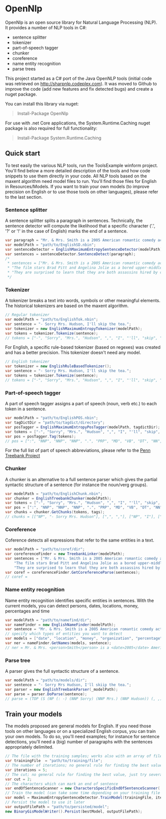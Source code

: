 # OpenNlp

OpenNlp is an open source library for Natural Language Processing (NLP). 
It provides a number of NLP tools in C#:
* sentence splitter
* tokenizer
* part-of-speech tagger
* chunker
* coreference
* name entity recognition
* parse trees

This project started as a C# port of the Java OpenNLP tools (initial code was retrieved on http://sharpnlp.codeplex.com). It was moved to Github to improve the code (add new features and fix detected bugs) and create a nuget package.

You can install this library via nuget: 
>Install-Package OpenNlp 

For use with .net Core applications, the System.Runtime.Caching nuget package is also required for full functionality:
>Install-Package System.Runtime.Caching

## Quick start

To test easily the various NLP tools, run the ToolsExample winform project.
You'll find below a more detailed description of the tools and how code snippets to use them directly in your code.
All NLP tools based on the maxent algorithm need model files to run. You'll find those files for English in Resources/Models. If you want to train your own models (to improve precision on English or to use those tools on other languages), please refer to the last section.

### Sentence splitter
A sentence splitter splits a paragraph in sentences. 
Technically, the sentence detector will compute the likelihood that a specific character ('.', '?' or '!' in the case of English) marks the end of a sentence.

```csharp
var paragraph = "Mr. & Mrs. Smith is a 2005 American romantic comedy action film. The film stars Brad Pitt and Angelina Jolie as a bored upper-middle class married couple. They are surprised to learn that they are both assassins hired by competing agencies to kill each other.";
var modelPath = "path/to/EnglishSD.nbin";
var sentenceDetector = EnglishMaximumEntropySentenceDetector(modelPath);
var sentences = sentenceDetector.SentenceDetect(paragraph);
/* 
 * sentences = ["Mr. & Mrs. Smith is a 2005 American romantic comedy action film.", 
 * "The film stars Brad Pitt and Angelina Jolie as a bored upper-middle class married couple.", 
 * "They are surprised to learn that they are both assassins hired by competing agencies to kill each other."]
 */
```

### Tokenizer
A tokenizer breaks a text into words, symbols or other meaningful elements.
The historical tokenizers are based on the maxent algorithm.

```csharp
// Regular tokenizer
var modelPath = "path/to/EnglishTok.nbin";
var sentence = "- Sorry Mrs. Hudson, I'll skip the tea.";
var tokenizer = new EnglishMaximumEntropyTokenizer(modelPath);
var tokens = tokenizer.Tokenize(sentence);
// tokens = ["-", "Sorry", "Mrs.", "Hudson", ",", "I", "'ll", "skip", "the", "tea", "."]
```

For English, a specific rule-based tokenizer (based on regexes) was created and has a better precision. This tokenizer doesn't need any model.
```csharp
// English tokenizer
var tokenizer = new EnglishRuleBasedTokenizer();
var sentence = "- Sorry Mrs. Hudson, I'll skip the tea.";
var tokens = tokenizer.Tokenize(sentence);
// tokens = ["-", "Sorry", "Mrs.", "Hudson", ",", "I", "'ll", "skip", "the", "tea", "."]
```


### Part-of-speech tagger
A part of speech tagger assigns a part of speech (noun, verb etc.) to each token in a sentence.

```csharp
var modelPath = "path/to/EnglishPOS.nbin";
var tagDictDir = "path/to/tagdict/directory";
var posTagger = EnglishMaximumEntropyPosTagger(modelPath, tagdictDir);
var tokens = ["-", "Sorry", "Mrs.", "Hudson", ",", "I", "'ll", "skip", "the", "tea", "."];
var pos = posTagger.Tag(tokens);
// pos = [":", "NNP", "NNP", "NNP", ".", "PRP", "MD", "VB", "DT", "NN", "."]
```
For the full list of part of speech abbreviations, please refer to the [Penn Treebank Project](https://www.ling.upenn.edu/courses/Fall_2003/ling001/penn_treebank_pos.html)

### Chunker
A chunker is an alternative to a full sentence parser which gives the partial syntactic structure of a sentence (for instance the noun/verg groups).
```csharp
var modelPath = "path/to/EnglishChunk.nbin";
var chunker = EnglishTreebankChunker(modelPath);
var tokens = ["-", "Sorry", "Mrs.", "Hudson", ",", "I", "'ll", "skip", "the", "tea", "."];
var pos = [":", "NNP", "NNP", "NNP", ".", "PRP", "MD", "VB", "DT", "NN", "."];
var chunks = chunker.GetChunks(tokens, tags);
// chunks = [["NP", "- Sorry Mrs. Hudson"], [",", ","], ["NP", "I"], ["VP", "'ll skip"], ["NP", "the tea"], [".", "."]]
```

### Coreference
Coference detects all expressions that refer to the same entities in a text.

```csharp
var modelPath = "path/to/coref/dir";
var coreferenceFinder = new TreebankLinker(modelPath);
var sentences = ["Mr. & Mrs. Smith is a 2005 American romantic comedy action film.", 
	"The film stars Brad Pitt and Angelina Jolie as a bored upper-middle class married couple.", 
	"They are surprised to learn that they are both assassins hired by competing agencies to kill each other."];
var coref = coreferenceFinder.GetCoreferenceParse(sentences);
// coref = 
```

### Name entity recognition
Name entity recognition identifies specific entities in sentences. With the current models, you can detect persons, dates, locations, money, percentages and time

```csharp
var modelPath = "path/to/namefind/dir";
var nameFinder = new EnglishNameFinder(modelPath);
var sentence = "Mr. & Mrs. Smith is a 2005 American romantic comedy action film.";
// specify which types of entities you want to detect
var models = ["date", "location", "money", "organization", "percentage", "person", "time"];
var ner = nameFinder.GetNames(models, sentence);
// ner = Mr. & Mrs. <person>Smith</person> is a <date>2005</date> American romantic comedy action film.
```

### Parse tree
A parser gives the full syntactic structure of a sentence.

```csharp
var modelPath = "path/to/models/dir";
var sentence = "- Sorry Mrs Hudson, I'll skiip the tea.";
var parser = new EnglishTreebankParser(_modelPath);
var parse = parser.DoParse(sentence);
// parse = (TOP (S (NP (: -) (NNP Sorry) (NNP Mrs.) (NNP Hudson)) (, ,) (NP (PRP I)) (VP (MD 'll) (VP (VB skip) (NP (DT the) (NN tea)))) (. .)))
```

## Train your models
The models proposed are general models for English. If you need those tools on other languages or on a specialized English corpus, you can train your own models.
To do so, you'll need examples; for instance for sentence detections, you'll need a (big) number of paragraphs with the sentences appropriately delimited.

```csharp
// The file with the training samples; works also with an array of files
var trainingFile  = "path/to/training/file";
// The number of iterations; no general rule for finding the best value, just try several!
var iterations = 5;
// The cut; no general rule for finding the best value, just try several!
var cut = 2;
// The characters which can mark an end of sentence
var endOfSentenceScanner = new CharactersSpecificEndOfSentenceScanner('.', '?', '!', '"', '-', '…');
// Train the model (can take some time depending on your training file size)
var model = MaximumEntropySentenceDetector.TrainModel(trainingFile, iterations, cut, endOfSentenceScanner);
// Persist the model to use it later
var outputFilePath = "path/to/persisted/model";
new BinaryGisModelWriter().Persist(bestModel, outputFilePath);
```
